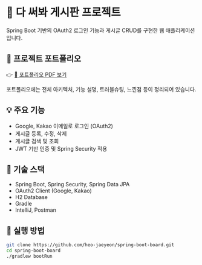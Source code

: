 # 📝 다 써봐 게시판 프로젝트

Spring Boot 기반의 OAuth2 로그인 기능과 게시글 CRUD를 구현한 웹 애플리케이션입니다.

## 📎 프로젝트 포트폴리오

👉 [📄 포트폴리오 PDF 보기](./portfolio.pdf)

포트폴리오에는 전체 아키텍처, 기능 설명, 트러블슈팅, 느낀점 등이 정리되어 있습니다.

## 💡 주요 기능
- Google, Kakao 이메일로 로그인 (OAuth2)
- 게시글 등록, 수정, 삭제
- 게시글 검색 및 조회
- JWT 기반 인증 및 Spring Security 적용

## 📂 기술 스택
- Spring Boot, Spring Security, Spring Data JPA
- OAuth2 Client (Google, Kakao)
- H2 Database
- Gradle
- IntelliJ, Postman

## 🔧 실행 방법
```bash
git clone https://github.com/heo-jaeyeon/spring-boot-board.git
cd spring-boot-board
./gradlew bootRun
